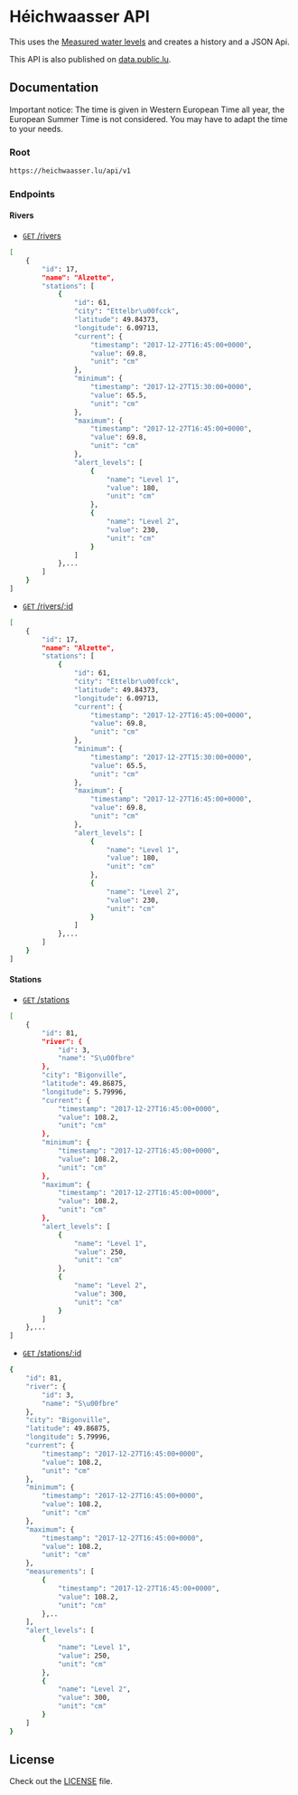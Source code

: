 Héichwaasser API
======

This uses the [Measured water levels](https://data.public.lu/en/datasets/measured-water-levels/) and creates a history and a JSON Api.

This API is also published on [data.public.lu](https://data.public.lu/en/reuses/heichwaasser-api/).

Documentation
------------

Important notice: The time is given in Western European Time all year, the European Summer Time is not considered. You may have to adapt the time to your needs.

### Root

```bash
https://heichwaasser.lu/api/v1
```
 
### Endpoints

#### Rivers
* [<code>GET</code> /rivers](https://heichwaasser.lu/api/v1/rivers)

```bash 
[
    {
        "id": 17,
        "name": "Alzette",
        "stations": [
            {
                "id": 61,
                "city": "Ettelbr\u00fcck",
                "latitude": 49.84373,
                "longitude": 6.09713,
                "current": {
                    "timestamp": "2017-12-27T16:45:00+0000",
                    "value": 69.8,
                    "unit": "cm"
                },
                "minimum": {
                    "timestamp": "2017-12-27T15:30:00+0000",
                    "value": 65.5,
                    "unit": "cm"
                },
                "maximum": {
                    "timestamp": "2017-12-27T16:45:00+0000",
                    "value": 69.8,
                    "unit": "cm"
                },
                "alert_levels": [
                    {
                        "name": "Level 1",
                        "value": 180,
                        "unit": "cm"
                    },
                    {
                        "name": "Level 2",
                        "value": 230,
                        "unit": "cm"
                    }
                ]
            },...
        ]
    }
]
```
* [<code>GET</code> /rivers/:id](https://heichwaasser.lu/api/v1/rivers/17)

```bash 
[
    {
        "id": 17,
        "name": "Alzette",
        "stations": [
            {
                "id": 61,
                "city": "Ettelbr\u00fcck",
                "latitude": 49.84373,
                "longitude": 6.09713,
                "current": {
                    "timestamp": "2017-12-27T16:45:00+0000",
                    "value": 69.8,
                    "unit": "cm"
                },
                "minimum": {
                    "timestamp": "2017-12-27T15:30:00+0000",
                    "value": 65.5,
                    "unit": "cm"
                },
                "maximum": {
                    "timestamp": "2017-12-27T16:45:00+0000",
                    "value": 69.8,
                    "unit": "cm"
                },
                "alert_levels": [
                    {
                        "name": "Level 1",
                        "value": 180,
                        "unit": "cm"
                    },
                    {
                        "name": "Level 2",
                        "value": 230,
                        "unit": "cm"
                    }
                ]
            },...
        ]
    }
]
```
#### Stations
* [<code>GET</code> /stations](https://heichwaasser.lu/api/v1/stations)
```bash 
[
    {
        "id": 81,
        "river": {
            "id": 3,
            "name": "S\u00fbre"
        },
        "city": "Bigonville",
        "latitude": 49.86875,
        "longitude": 5.79996,
        "current": {
            "timestamp": "2017-12-27T16:45:00+0000",
            "value": 108.2,
            "unit": "cm"
        },
        "minimum": {
            "timestamp": "2017-12-27T16:45:00+0000",
            "value": 108.2,
            "unit": "cm"
        },
        "maximum": {
            "timestamp": "2017-12-27T16:45:00+0000",
            "value": 108.2,
            "unit": "cm"
        },
        "alert_levels": [
            {
                "name": "Level 1",
                "value": 250,
                "unit": "cm"
            },
            {
                "name": "Level 2",
                "value": 300,
                "unit": "cm"
            }
        ]
    },...
]
```
* [<code>GET</code> /stations/:id](https://heichwaasser.lu/api/v1/stations/81)
```bash 
{
    "id": 81,
    "river": {
        "id": 3,
        "name": "S\u00fbre"
    },
    "city": "Bigonville",
    "latitude": 49.86875,
    "longitude": 5.79996,
    "current": {
        "timestamp": "2017-12-27T16:45:00+0000",
        "value": 108.2,
        "unit": "cm"
    },
    "minimum": {
        "timestamp": "2017-12-27T16:45:00+0000",
        "value": 108.2,
        "unit": "cm"
    },
    "maximum": {
        "timestamp": "2017-12-27T16:45:00+0000",
        "value": 108.2,
        "unit": "cm"
    },
    "measurements": [
        {
            "timestamp": "2017-12-27T16:45:00+0000",
            "value": 108.2,
            "unit": "cm"
        },..
    ],
    "alert_levels": [
        {
            "name": "Level 1",
            "value": 250,
            "unit": "cm"
        },
        {
            "name": "Level 2",
            "value": 300,
            "unit": "cm"
        }
    ]
} 
```

 
 
License
------------

 Check out the [LICENSE](LICENSE) file.